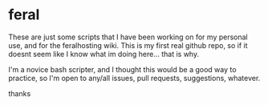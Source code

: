 # feral
These are just some scripts that I have been working on for my personal use, and for the feralhosting wiki.
This is my first real github repo, so if it doesnt seem like I know what im doing here... that is why.

I'm a novice bash scripter, and I thought this would be a good way to practice, so I'm open to any/all issues, pull requests, suggestions, whatever.

thanks
